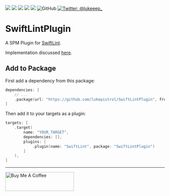 <p>
  <img src="https://img.shields.io/badge/Swift-5.6-f05318.svg" />
  <img src="https://img.shields.io/badge/iOS->= 13.0-blue.svg" />
  <img src="https://img.shields.io/badge/macOS->= 10.15-blue.svg" />
  <img src="https://img.shields.io/badge/watchOS->= 6.0-blue.svg" />
  <img src="https://img.shields.io/badge/tvOS->= 13.0-blue.svg" />
  <img alt="GitHub" src="https://img.shields.io/github/license/lukepistrol/SwiftLintPlugin">
  <a href="https://twitter.com/lukeeep_">
    <img src="https://img.shields.io/badge/Twitter-@lukeeep_-1e9bf0.svg?style=flat" alt="Twitter: @lukeeep_" />
  </a>
</p>

# SwiftLintPlugin

A SPM Plugin for [SwiftLint](https://github.com/realm/SwiftLint/).

Implementation discussed [here](https://github.com/realm/SwiftLint/issues/3840#issuecomment-1085699163).

## Add to Package

First add a dependency from this package:

```swift
dependencies: [
    // ...
    .package(url: "https://github.com/lukepistrol/SwiftLintPlugin", from: "0.0.1"),
]
```

Then add it to your targets as a plugin:

```swift
targets: [
    .target(
        name: "YOUR_TARGET",
        dependencies: [],
        plugins: [
            .plugin(name: "SwiftLint", package: "SwiftLintPlugin")
        ]
    ),
]
```

-----

<a href="https://www.buymeacoffee.com/lukeeep" target="_blank"><img src="https://cdn.buymeacoffee.com/buttons/v2/default-yellow.png" alt="Buy Me A Coffee" style="height: 60px !important;width: 217px !important;" ></a>
